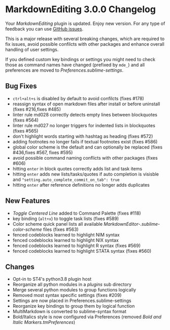 # MarkdownEditing 3.0.0 Changelog

Your _MarkdownEditing_ plugin is updated. Enjoy new version. For any type of
feedback you can use [GitHub issues][issues].

This is a major release with several breaking changes, which are required to
fix issues, avoid possible confilcts with other packages and enhance overall
handling of user settings.

If you defined custom key bindings or settings you might need to check those
as command names have changed (prefixed by `mde_`) and all preferences are
moved to _Preferences.sublime-settings_.

## Bug Fixes

* `ctrl+alt+s` is disabled by default to avoid confilcts (fixes #178)
* reassign syntax of open markdown files after install or before uninstall (fixes #216,fixes #485)
* linter rule md028 correctly detects empty lines between blockquotes (fixes #564)
* linter rule md027 no longer triggers for indented lists in blockquotes (fixes #565)
* don't highlight words starting with hashtag as heading (fixes #572)
* adding footnotes no longer fails if textual footnotes exist (fixes #586)
* global color scheme is the default and can optionally be replaced (fixes #436,fixes #567, fixes #595)
* avoid possible command naming conflicts with other packages (fixes #606)
* hitting `enter` in block quotes correctly adds list and task items
* hitting `enter` adds new lists/tasks/quotes if auto completion is visisble and
  `"setting.auto_complete_commit_on_tab": true`
* hitting `enter` after reference definitions no longer adds duplicates

## New Features

* _Toggle Centered Line_ added to Command Palette (fixes #118)
* key binding (`alt+x`) to toggle task lists (fixes #589)
* Color scheme quick panel lists all available _MarkdownEditor-<name>.sublime-color-scheme_ files (fixes #563)
* fenced codeblocks learned to highlight NIM syntax
* fenced codeblocks learned to highlight NIX syntax
* fenced codeblocks learned to highlight R syntax (fixes #569)
* fenced codeblocks learned to highlight STATA syntax (fixes #560)

## Changes

* Opt-in to ST4's python3.8 plugin host
* Reorganize all python modules in a _plugins_ sub directory
* Merge several python modules to group functions logically
* Removed most syntax specific settings (fixes #209)
* Settings are now placed in Preferences.sublime-settings
* Reorganize key bindings to group them by logical function
* MultiMarkdown is converted to sublime-syntax format
* Bold/Italics style is now configured via Preferences (removed _Bold and Italic Markers.tmPreferences_)


[issues]: https://github.com/SublimeText-Markdown/MarkdownEditing/issues
